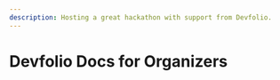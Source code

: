 ```yaml
---
description: Hosting a great hackathon with support from Devfolio.
---
```


# Devfolio Docs for Organizers

